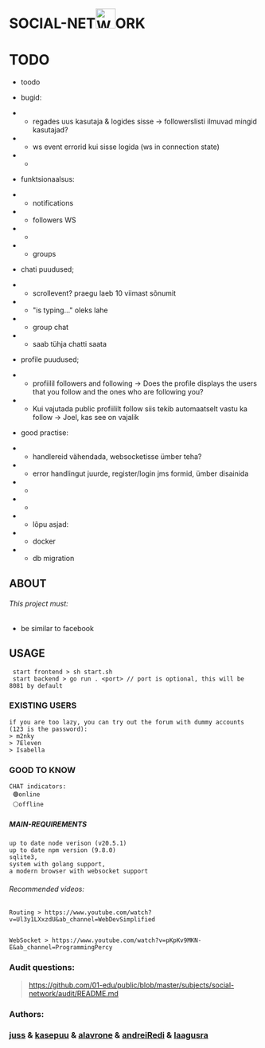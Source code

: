 # SOCIAL-NET<img src="https://01.kood.tech/git/kasepuu/social-network/raw/branch/master/frontend/src/logo.svg" alt="Website Icon" width="40" height="40" />ORK

# TODO

- toodo

* bugid:
* - regades uus kasutaja & logides sisse -> followerslisti ilmuvad mingid kasutajad?
* - ws event errorid kui sisse logida (ws in connection state)
* -

* funktsionaalsus:
* - notifications
* - followers WS
* -

* - groups

* chati puudused;
* - scrollevent? praegu laeb 10 viimast sõnumit
* - "is typing..." oleks lahe
* - group chat
* - saab tühja chatti saata

* profile puudused;
* - profiilil followers and following -> Does the profile displays the users that you follow and the ones who are following you?
* - Kui vajutada public profiililt follow siis tekib automaatselt vastu ka follow -> Joel, kas see on vajalik

* good practise:
* - handlereid vähendada, websocketisse ümber teha?
* - error handlingut juurde, register/login jms formid, ümber disainida
* -
* -

* - lõpu asjad:
* - docker
* - db migration

## ABOUT

###### This project must:

- be similar to facebook

## USAGE

```
 start frontend > sh start.sh
 start backend > go run . <port> // port is optional, this will be 8081 by default
```

### EXISTING USERS

```
if you are too lazy, you can try out the forum with dummy accounts (123 is the password):
> m2nky
> 7Eleven
> Isabella
```

### GOOD TO KNOW

```
CHAT indicators:
 🟢online
 ⚪offline
```

##### MAIN-REQUIREMENTS

```
up to date node verison (v20.5.1)
up to date npm version (9.8.0)
sqlite3,
system with golang support,
a modern browser with websocket support
```

###### Recommended videos:

```
Routing > https://www.youtube.com/watch?v=Ul3y1LXxzdU&ab_channel=WebDevSimplified


WebSocket > https://www.youtube.com/watch?v=pKpKv9MKN-E&ab_channel=ProgrammingPercy
```

### Audit questions:

> https://github.com/01-edu/public/blob/master/subjects/social-network/audit/README.md

### Authors:

### [juss](https://01.kood.tech/git/juss) & [kasepuu](https://01.kood.tech/git/kasepuu) & [alavrone](https://01.kood.tech/git/alavrone) & [andreiRedi](https://01.kood.tech/git/andreiRedi) & [laagusra](https://01.kood.tech/git/laagusra)
